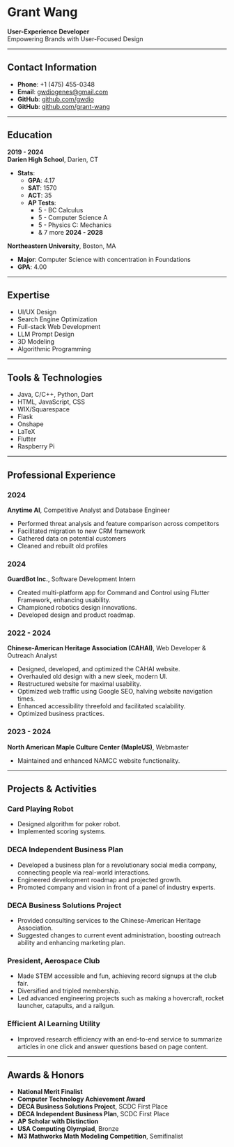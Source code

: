 # Grant Wang
**User-Experience Developer**  
Empowering Brands with User-Focused Design  

---

## Contact Information
- **Phone**: +1 (475) 455-0348  
- **Email**: [gwdiogenes@gmail.com](mailto:gwdiogenes@gmail.com)  
- **GitHub**: [github.com/gwdio](https://github.com/gwdio)
- **GitHub**: [github.com/grant-wang](https://github.com/grant-wang)

---

## Education

**2019 - 2024**  
**Darien High School**, Darien, CT
- **Stats**:
  - **GPA**: 4.17
  - **SAT**: 1570
  - **ACT**: 35
  - **AP Tests**:
    - 5 - BC Calculus
    - 5 - Computer Science A
    - 5 - Physics C: Mechanics
    - & 7 more
**2024 - 2028**  

**Northeastern University**, Boston, MA  
- **Major**: Computer Science with concentration in Foundations
- **GPA**: 4.00


---

## Expertise
- UI/UX Design
- Search Engine Optimization
- Full-stack Web Development
- LLM Prompt Design
- 3D Modeling
- Algorithmic Programming

---

## Tools & Technologies
- Java, C/C++, Python, Dart
- HTML, JavaScript, CSS
- WIX/Squarespace
- Flask
- Onshape
- LaTeX
- Flutter
- Raspberry Pi

---

## Professional Experience

### 2024  
**Anytime AI**, Competitive Analyst and Database Engineer  
- Performed threat analysis and feature comparison across competitors
- Facilitated migration to new CRM framework
- Gathered data on potential customers
- Cleaned and rebuilt old profiles

### 2024  
**GuardBot Inc.**, Software Development Intern  
- Created multi-platform app for Command and Control using Flutter Framework, enhancing usability.
- Championed robotics design innovations.
- Developed design and product roadmap.

### 2022 - 2024  
**Chinese-American Heritage Association (CAHAI)**, Web Developer & Outreach Analyst  
- Designed, developed, and optimized the CAHAI website.
- Overhauled old design with a new sleek, modern UI.
- Restructured website for maximal usability.
- Optimized web traffic using Google SEO, halving website navigation times.
- Enhanced accessibility threefold and facilitated scalability.
- Optimized business practices.

### 2023 - 2024  
**North American Maple Culture Center (MapleUS)**, Webmaster  
- Maintained and enhanced NAMCC website functionality.

---

## Projects & Activities

### **Card Playing Robot**
- Designed algorithm for poker robot.
- Implemented scoring systems.

### **DECA Independent Business Plan**
- Developed a business plan for a revolutionary social media company, connecting people via real-world interactions.
- Engineered development roadmap and projected growth.
- Promoted company and vision in front of a panel of industry experts.

### **DECA Business Solutions Project**
- Provided consulting services to the Chinese-American Heritage Association.
- Suggested changes to current event administration, boosting outreach ability and enhancing marketing plan.

### **President, Aerospace Club**
- Made STEM accessible and fun, achieving record signups at the club fair.
- Diversified and tripled membership.
- Led advanced engineering projects such as making a hovercraft, rocket launcher, catapults, and a railgun.

### **Efficient AI Learning Utility**
- Improved research efficiency with an end-to-end service to summarize articles in one click and answer questions based on page content.

---

## Awards & Honors
- **National Merit Finalist**
- **Computer Technology Achievement Award**
- **DECA Business Solutions Project**, SCDC First Place
- **DECA Independent Business Plan**, SCDC First Place
- **AP Scholar with Distinction**
- **USA Computing Olympiad**, Bronze
- **M3 Mathworks Math Modeling Competition**, Semifinalist
